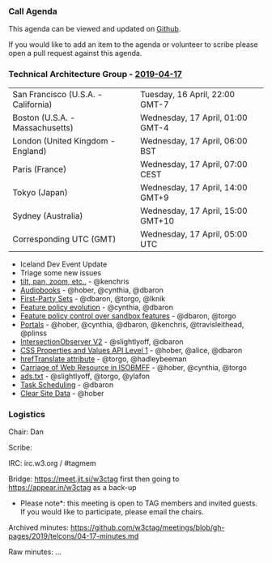 ### Call Agenda

This agenda can be viewed and updated on [Github](https://github.com/w3ctag/meetings/blob/gh-pages/2019/telcons/04-17-agenda.md).

If you would like to add an item to the agenda or volunteer to scribe please open a pull request against this agenda.

### Technical Architecture Group - [2019-04-17](https://www.timeanddate.com/worldclock/converter.html?iso=20190417T050000&p1=224&p2=43&p3=136&p4=195&p5=248&p6=240)

<table>
<tr><td> San Francisco (U.S.A. - California) <td> Tuesday, 16 April, 22:00 GMT-7</td></tr>
<tr><td> Boston (U.S.A. - Massachusetts) <td> Wednesday, 17 April, 01:00 GMT-4</td></tr>
<tr><td> London (United Kingdom - England) <td> Wednesday, 17 April, 06:00 BST</td></tr>
<tr><td> Paris (France) <td> Wednesday, 17 April, 07:00 CEST</td></tr>
<tr><td> Tokyo (Japan) <td> Wednesday, 17 April, 14:00 GMT+9</td></tr>
<tr><td> Sydney (Australia) <td> Wednesday, 17 April, 15:00 GMT+10</td></tr>
<tr><td> Corresponding UTC (GMT) <td> Wednesday, 17 April, 05:00 UTC</td></tr>
</table>

* Iceland Dev Event Update
* Triage some new issues
* [tilt, pan, zoom, etc..](https://github.com/w3ctag/design-reviews/issues/358) - @kenchris  
* [Audiobooks](https://github.com/w3ctag/design-reviews/issues/345) - @hober, @cynthia, @dbaron
* [First-Party Sets](https://github.com/w3ctag/design-reviews/issues/342) - @dbaron, @torgo, @lknik
* [Feature policy evolution](https://github.com/w3ctag/design-reviews/issues/341) - @cynthia, @dbaron
* [Feature policy control over sandbox features](https://github.com/w3ctag/design-reviews/issues/339) - @dbaron, @torgo
* [Portals](https://github.com/w3ctag/design-reviews/issues/331) - @hober, @cynthia, @dbaron, @kenchris, @travisleithead, @plinss
* [IntersectionObserver V2](https://github.com/w3ctag/design-reviews/issues/328) - @slightlyoff, @dbaron
* [CSS Properties and Values API Level 1](https://github.com/w3ctag/design-reviews/issues/318) - @hober, @alice, @dbaron
* [hrefTranslate attribute](https://github.com/w3ctag/design-reviews/issues/301) - @torgo, @hadleybeeman
* [Carriage of Web Resource in ISOBMFF](https://github.com/w3ctag/design-reviews/issues/285) - @hober, @cynthia, @torgo
* [ads.txt](https://github.com/w3ctag/design-reviews/issues/201) - @slightlyoff, @torgo, @ylafon
* [Task Scheduling](https://github.com/w3ctag/design-reviews/issues/72) - @dbaron
* [Clear Site Data](https://github.com/w3ctag/design-reviews/issues/62) - @hober

### Logistics

Chair: Dan

Scribe:

IRC: irc.w3.org / #tagmem

Bridge: https://meet.jit.si/w3ctag first then going to https://appear.in/w3ctag as a back-up

* Please note*: this meeting is open to TAG members and invited guests. If you would like to participate, please email the chairs.

Archived minutes: https://github.com/w3ctag/meetings/blob/gh-pages/2019/telcons/04-17-minutes.md

Raw minutes: ...

